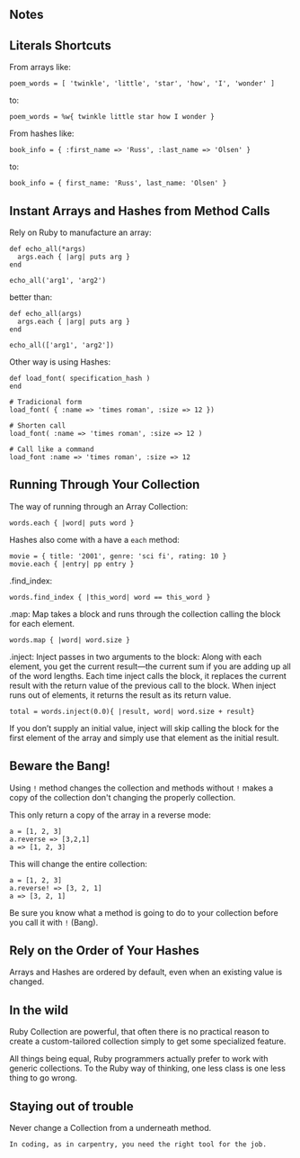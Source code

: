 Notes
------

## Literals Shortcuts

From arrays like:
```
poem_words = [ 'twinkle', 'little', 'star', 'how', 'I', 'wonder' ]
```

to:

```
poem_words = %w{ twinkle little star how I wonder }
```

From hashes like:

```
book_info = { :first_name => 'Russ', :last_name => 'Olsen' }

```

to:

```
book_info = { first_name: 'Russ', last_name: 'Olsen' }
```

## Instant Arrays and Hashes from Method Calls

Rely on Ruby to manufacture an array:

```
def echo_all(*args)
  args.each { |arg| puts arg }
end

echo_all('arg1', 'arg2')
```

better than:

```
def echo_all(args)
  args.each { |arg| puts arg }
end

echo_all(['arg1', 'arg2'])
```

Other way is using Hashes:

```
def load_font( specification_hash )
end

# Tradicional form
load_font( { :name => 'times roman', :size => 12 })

# Shorten call
load_font( :name => 'times roman', :size => 12 )

# Call like a command
load_font :name => 'times roman', :size => 12
```

## Running Through Your Collection

The way of running through an Array Collection:

```
words.each { |word| puts word }
```

Hashes also come with a have a `each` method:

```
movie = { title: '2001', genre: 'sci fi', rating: 10 }
movie.each { |entry| pp entry }
```

.find_index:

```
words.find_index { |this_word| word == this_word }
```

.map: Map takes a block and runs through the collection calling the block for each element.

```
words.map { |word| word.size }
```

.inject: Inject passes in two arguments to the block: Along with each element, you get the current result—the current sum if you are adding up all of the word lengths. Each time inject calls the block, it replaces the current result with the return value of the previous call to the block. When inject runs out of elements, it returns the result as its return value.

```
total = words.inject(0.0){ |result, word| word.size + result}
```

If you don’t supply an initial value, inject will skip calling the block for the first element of the array and simply use that element as the initial result.

## Beware the Bang!

Using `!` method changes the collection and methods without `!` makes a copy of the collection don't changing the properly collection.

This only return a copy of the array in a reverse mode:

```
a = [1, 2, 3]
a.reverse => [3,2,1]
a => [1, 2, 3]
```

This will change the entire collection:

```
a = [1, 2, 3]
a.reverse! => [3, 2, 1]
a => [3, 2, 1]
```

Be sure you know what a method is going to do to your collection before you call it with `!` (Bang).

## Rely on the Order of Your Hashes

Arrays and Hashes are ordered by default, even when an existing value is changed.

## In the wild

Ruby Collection are powerful, that often there is no practical reason to create a custom-tailored collection simply to get some specialized feature.

All things being equal, Ruby programmers actually prefer to work with generic collections. To the Ruby way of thinking, one less class is one less thing to go wrong.

## Staying out of trouble

Never change a Collection from a underneath method.

`In coding, as in carpentry, you need the right tool for the job.`
